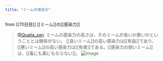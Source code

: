 ```yaml
---
title: "ミームの感染力"
---
```


from [[70日目]]
[[ミーム]]の[[感染力]]
> [@Qualia_san](https://twitter.com/Qualia_san/status/1616466844734623747?s=20&t=FlK1Q7s5liwJ5nloThv3lA): ミームの感染力の高さは、そのミームが良いか悪いかということとは関係がない。
> [[良いミーム]]の高い感染力は[[有益]]であり、[[悪いミーム]]の高い感染力は[[有害]]である。[[感染力の弱いミーム]]は、[[毒にも薬にもならない]]。
> ![image](https://pbs.twimg.com/media/Fm7X802acAExqe2.png)
